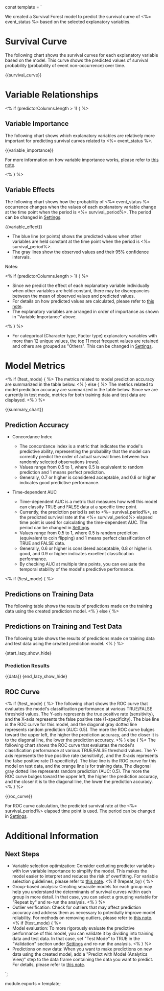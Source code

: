 const template = `

We created a Survival Forest model to predict the survival curve of <%= event_status %> based on the selected explanatory variables.

# Survival Curve

The following chart shows the survival curves for each explanatory variable based on the model. This curve shows the predicted values of survival probability (probability of event non-occurrence) over time.

{{survival_curve}}

# Variable Relationships

<% if (predictorColumns.length > 1) { %>
## Variable Importance

The following chart shows which explanatory variables are relatively more important for predicting survival curves related to <%= event_status %>.

{{variable_importance}}

For more information on how variable importance works, please refer to [this note](https://exploratory.io/note/exploratory/dLm5rwn5).

<% } %>

## Variable Effects

The following chart shows how the probability of <%= event_status %> occurrence changes when the values of each explanatory variable change at the time point when the period is <%= survival_period%>. The period can be changed in [Settings](//analytics/settings).

{{variable_effect}}

* The blue line (or points) shows the predicted values when other variables are held constant at the time point when the period is <%= survival_period%>.
* The gray lines show the observed values and their 95% confidence intervals.

Notes:

<% if (predictorColumns.length > 1) { %>

* Since we predict the effect of each explanatory variable individually when other variables are held constant, there may be discrepancies between the mean of observed values and predicted values.
* For details on how predicted values are calculated, please refer to [this note](https://exploratory.io/note/exploratory/Sbd0LDU6).
* The explanatory variables are arranged in order of importance as shown in "Variable Importance" above.

<% } %>
* For categorical (Character type, Factor type) explanatory variables with more than 12 unique values, the top 11 most frequent values are retained and others are grouped as "Others". This can be changed in [Settings](//analytics/settings).


# Model Metrics

<% if (!test_mode) { %>
The metrics related to model prediction accuracy are summarized in the table below.
<% } else { %>
The metrics related to model prediction accuracy are summarized in the table below. Since we are currently in test mode, metrics for both training data and test data are displayed.
<% } %>

{{summary_chart}}

## Prediction Accuracy

* Concordance Index
  * The concordance index is a metric that indicates the model's predictive ability, representing the probability that the model can correctly predict the order of actual survival times between two randomly selected observations (rows).
  * Values range from 0.5 to 1, where 0.5 is equivalent to random prediction and 1 means perfect prediction.
  * Generally, 0.7 or higher is considered acceptable, and 0.8 or higher indicates good predictive performance.

* Time-dependent AUC
  * Time-dependent AUC is a metric that measures how well this model can classify TRUE and FALSE data at a specific time point.
  * Currently, the prediction period is set to <%= survival_period%>, so the predicted survival rate at the <%= survival_period%> elapsed time point is used for calculating the time-dependent AUC. The period can be changed in [Settings](//analytics/settings).
  * Values range from 0.5 to 1, where 0.5 is random prediction (equivalent to coin flipping) and 1 means perfect classification of TRUE and FALSE data.
  * Generally, 0.6 or higher is considered acceptable, 0.8 or higher is good, and 0.9 or higher indicates excellent classification performance.
  * By checking AUC at multiple time points, you can evaluate the temporal stability of the model's predictive performance.


<% if (!test_mode) { %>
## Predictions on Training Data

The following table shows the results of predictions made on the training data using the created prediction model.
<% } else { %>
## Predictions on Training and Test Data

The following table shows the results of predictions made on training data and test data using the created prediction model.
<% } %>

{start_lazy_show_hide}
### Prediction Results
{{data}}
{end_lazy_show_hide}


## ROC Curve

<% if (!test_mode) { %>
The following chart shows the ROC curve that evaluates the model's classification performance at various TRUE/FALSE threshold values. The Y-axis represents the true positive rate (sensitivity), and the X-axis represents the false positive rate (1-specificity). The blue line is the ROC curve for this model, and the diagonal gray dotted line represents random prediction (AUC: 0.5). The more the ROC curve bulges toward the upper left, the higher the prediction accuracy, and the closer it is to the diagonal line, the lower the prediction accuracy.
<% } else { %>
The following chart shows the ROC curve that evaluates the model's classification performance at various TRUE/FALSE threshold values. The Y-axis represents the true positive rate (sensitivity), and the X-axis represents the false positive rate (1-specificity). The blue line is the ROC curve for this model on test data, and the orange line is for training data. The diagonal gray dotted line represents random prediction (AUC: 0.5). The more the ROC curve bulges toward the upper left, the higher the prediction accuracy, and the closer it is to the diagonal line, the lower the prediction accuracy.
<% } %>

{{roc_curve}}

For ROC curve calculation, the predicted survival rate at the <%= survival_period%> elapsed time point is used. The period can be changed in [Settings](//analytics/settings).

# Additional Information

## Next Steps

* Variable selection optimization: Consider excluding predictor variables with low variable importance to simplify the model. This makes the model easier to interpret and reduces the risk of overfitting. For variable selection guidelines, please refer to [this note](https://exploratory.io/note/exploratory/SWF4cTx8).
<% if (!repeat_by) { %>
* Group-based analysis: Creating separate models for each group may help you understand the determinants of survival curves within each group in more detail. In that case, you can select a grouping variable for "Repeat by" and re-run the analysis.
<% } %>
* Outlier verification: Check for outliers that may affect prediction accuracy and address them as necessary to potentially improve model reliability. For methods on removing outliers, please refer to [this note](https://exploratory.io/note/exploratory/Eep7kip3).
<% if (!test_mode) { %>
* Model evaluation: To more rigorously evaluate the predictive performance of this model, you can validate it by dividing into training data and test data. In that case, set "Test Mode" to TRUE in the "Validation" section under [Settings](//analytics/settings) and re-run the analysis.
<% } %>
* Predictions on new data: When you want to make predictions on new data using the created model, add a "Predict with Model (Analytics View)" step to the data frame containing the data you want to predict. For details, please refer to [this note](https://exploratory.io/note/exploratory/qIr9Hfa5).

`;

module.exports = template; 